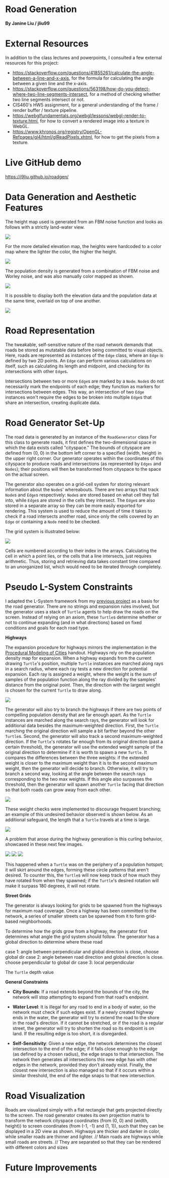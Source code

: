 # Road Generation
**By Janine Liu / jliu99**

# External Resources

In addition to the class lectures and powerpoints, I consulted a few external resources for this project:
- https://stackoverflow.com/questions/41855261/calculate-the-angle-between-a-line-and-x-axis, for the formula for calculating the angle between a given line and the x-axis.
- https://stackoverflow.com/questions/563198/how-do-you-detect-where-two-line-segments-intersect, for a method of checking whether two line segments intersect or not.
- CIS460's HW5 assignment, for a general understanding of the frame / render buffer / texture pipeline.
- https://webglfundamentals.org/webgl/lessons/webgl-render-to-texture.html, for how to convert a rendered image into a texture in WebGL.
- https://www.khronos.org/registry/OpenGL-Refpages/gl4/html/glReadPixels.xhtml, for how to get the pixels from a texture.

# Live GitHub demo
https://j9liu.github.io/roadgen/


# Data Generation and Aesthetic Features

The height map used is generated from an FBM noise function and looks as follows with a strictly land-water view. 

![](landwater.png)

For the more detailed elevation map, the heights were hardcoded to a color map where the lighter the color, the higher the height.

![](elevation.png)

The population density is generated from a combination of FBM noise and Worley noise, and was also manually color mapped as shown.

![](population.png)

It is possible to display both the elevation data and the population data at the same time, overlaid on top of one another.

![](elevationpopulation.png)

# Road Representation

The tweakable, self-sensitive nature of the road network demands that roads be stored as mutatable data before being committed to visual objects. Here, roads are represented as instances of the `Edge` class, where an `Edge` is defined by two 2D points. An `Edge` can perform various calculations on itself, such as calculating its length and midpoint, and checking for its intersections with other `Edge`s.

Intersections between two or more `Edge`s are marked by a `Node`. `Node`s do not necessarily mark the endpoints of each edge; they function as markers for intersections between edges. This way, an intersection of two `Edge` instances won't require the edges to be broken into multiple `Edge`s that share an intersection, creating duplicate data.

# Road Generator Set-Up

The road data is generated by an instance of the `RoadGenerator` class For this class to generate roads, it first defines the two-dimensional space in which the data exists called "cityspace." The bounds of cityspace are defined from (0, 0) in the bottom left corner to a specified (width, height) in the upper right corner. Our generator operates within the coordinates of this cityspace to produce roads and intersections (as represented by `Edges` and `Nodes`); their positions will then be transformed from cityspace to the space on the actual screen.

The generator also operates on a grid-cell system for storing relevant information about the `Node`s' whereabouts. There are two arrays that track `Node`s and `Edge`s respectively: `Node`s are stored based on what cell they fall into, while `Edge`s are stored in the cells they intersect. The `Edge`s are also stored in a separate array so they can be more easily exported for rendering. This system is used to reduce the amount of time it takes to check if a road intersects another road, since only the cells covered by an `Edge` or containing a `Node` need to be checked.

The grid system is illustrated below:

![](grid.png)

Cells are numbered according to their index in the arrays. Calculating the cell in which a point lies, or the cells that a line intersects, just requires arithmetic. Thus, storing and retrieving data takes constant time compared to an unorganized list, which would need to be iterated through completely.

# Pseudo L-System Constraints

I adapted the L-System framework from my [previous project](https://j9liu.github.io/plant/) as a basis for the road generator. There are no strings and expansion rules involved, but the generator uses a stack of `Turtle` agents to help draw the roads on the screen. Instead of relying on an axiom, these `Turtle`s determine whether or not to continue expanding (and in what directions) based on fixed conditions and goals for each road type.

**Highways**

The expansion procedure for highways mirrors the implementation in the [Procedural Modeling of Cities](proceduralCityGeneration.pdf) handout. Highways rely on the population density map for expansion. When a highway expands from the current drawing `Turtle`'s position, multiple `Turtle` instances are marched along rays in a search radius, where each ray tests a new direction for potential expansion. Each ray is assigned a weight, where the weight is the sum of samples of the population function along the ray divided by the samples' distance from the original point. Then, the direction with the largest weight is chosen for the current `Turtle` to draw along.

![](highway.png)

The generator will also try to branch the highways if there are two points of compelling population density that are far enough apart. As the `Turtle` instances are marched along the search rays, the generator will look for additional data besides the maximum-weighted direction. First, the `Turtle` marching the original direction will sample a bit farther beyond the other `Turtle`s. Second, the generator will also track a second maximum-weighted direction. If the `Turtle`'s rotates far enough from its original direction (past a certain threshold), the generator will use the extended weight sample of the original direction to determine if it is worth to spawn a new `Turtle`. It compares the differences between the three weights: if the extended weight is closer to the maximum weight than it is to the second maximum weight, then the generator will decide to branch. Otherwise, it will try to branch a second way, looking at the angle between the search rays corresponding to the two max weights. If this angle also surpasses the threshold, then the generator will spawn another `Turtle` facing that direction so that both roads can grow away from each other.

![](highway2.png)

These weight checks were implemented to discourage frequent branching; an example of this undesired behavior observed is shown below. As an additional safeguard, the length that a `Turtle` travels at a time is large.

![](hwmany.png)

A problem that arose during the highway generation is this curling behavior, showcased in these next few images. 

![](hwcurl1.png)
![](hwcurl2.png)
![](hwcurl3.png)

This happened when a `Turtle` was on the periphery of a population hotspot; it will skirt around the edges, forming these circle patterns that aren't desired. To counter this, the `Turtle`s will now keep track of how much they have rotated from when they spawned; if the `Turtle`'s desired rotation will make it surpass 180 degrees, it will not rotate.

**Street Grids**

The generator is always looking for grids to be spawned from the highways for maximum road coverage. Once a highway has been committed to the network, a series of smaller streets can be spawned from it to form grid-based neighborhoods. 

To determine how the grids grow from a highway, the generator first determines what angle the grid system should follow. The generator has a global direction to determine where these road 

case 1: angle between perpendicular and global direction is close, choose global dir
case 2: angle between road direction and global direction is close. choose perpendicular to global dir
case 3: local perpendicular

The `Turtle` depth value 

**General Constraints**

- **City Bounds**: If a road extends beyond the bounds of the city, the network will stop attempting to expand from that road's endpoint.

- **Water Level**: It is illegal for any road to end in a body of water, so the network must check if such edges exist. If a newly created highway ends in the water, the generator will try to extend the road to the shore in the road's direction. If it cannot be stretched, or if the road is a regular street, the generator will try to shorten the road so its endpoint is on land. If the resulting edge is too short, it is disregarded.

- **Self-Sensitivity**: Given a new edge, the network determines the closest intersection to the end of the edge; if it falls close enough to the edge (as defined by a chosen radius), the edge snaps to that intersection. The network then generates all intersections this new edge has with other edges in the network, provided they don't already exist. Finally, the closest new intersection is also managed so that if it occurs within a similar threshold, the end of the edge snaps to that new intersection.

# Road Visualization

Roads are visualized simply with a flat rectangle that gets projected directly to the screen. The road generator creates its own projection matrix to transform the network cityspace coordinates (from (0, 0) and (width, height)) to screen coordinates (from (-1, -1) and (1, 1)), such that they can be displayed in a 2D view as shown. Highways are thicker and darker in color, while smaller roads are thinner and lighter.   // Main roads are highways while small roads are streets.
  // They are separated so that they can be rendered with different colors and sizes

# Future Improvements